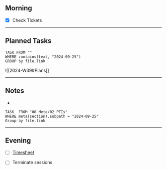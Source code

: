 ## Morning
- [x] Check Tickets

---
## Planned Tasks
~~~dataview
TASK FROM ""
WHERE contains(text, "2024-09-25")
GROUP by file.link
~~~
![[2024-W39#Plans]]

---
## Notes
- 

~~~dataview
TASK  FROM "00 Meta/02 PTIs"
WHERE meta(section).subpath = "2024-09-25"
Group by file.link
~~~
---
## Evening
- [ ] [Timesheet]()
- [ ] Terminate sessions

